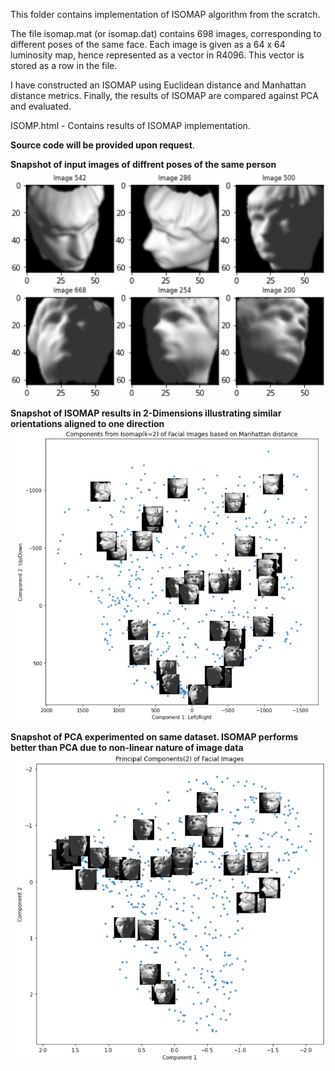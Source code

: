 This folder contains implementation of ISOMAP algorithm from the scratch.  

The file isomap.mat (or isomap.dat) contains 698 images, corresponding to different poses of the same face. Each image is given as a 64 x 64 luminosity map, hence represented as a vector in R4096. This vector
is stored as a row in the file.  

I have constructed an ISOMAP using Euclidean distance and Manhattan distance metrics. Finally, the results of ISOMAP are compared against PCA and evaluated.  

ISOMP.html - Contains results of ISOMAP implementation.  

**Source code will be provided upon request**.

**Snapshot of input images of diffrent poses of the same person**  
![Snapshot of Input](https://github.com/gmadhu89/academic-projects/blob/main/Machine-Learning/isomap/poses.jpg?raw=true "Snapshot of Input")  

**Snapshot of ISOMAP results in 2-Dimensions illustrating similar orientations aligned to one direction**  
![Snapshot of isomap](https://github.com/gmadhu89/academic-projects/blob/main/Machine-Learning/isomap/isomap_results.jpg?raw=true "Snapshot of ISOMAP results")  

**Snapshot of PCA experimented on same dataset. ISOMAP performs better than PCA due to non-linear nature of image data**  
![Snapshot of PCA](https://github.com/gmadhu89/academic-projects/blob/main/Machine-Learning/isomap/pca_results.jpg?raw=true "Snapshot of PCA results")  
